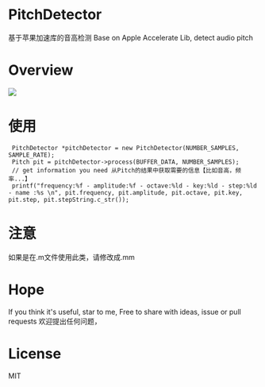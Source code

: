 # PitchDetector

基于苹果加速库的音高检测
Base on Apple Accelerate Lib, detect audio pitch

# Overview

![](https://github.com/WymanLyu/WYNullView/blob/master/Images/pitchTest.gif)

# 使用

```objc
 PitchDetector *pitchDetector = new PitchDetector(NUMBER_SAMPLES, SAMPLE_RATE);
 Pitch pit = pitchDetector->process(BUFFER_DATA, NUMBER_SAMPLES);
 // get information you need 从Pitch的结果中获取需要的信息【比如音高，频率...】
 printf("frequency:%f - amplitude:%f - octave:%ld - key:%ld - step:%ld - name :%s \n", pit.frequency, pit.amplitude, pit.octave, pit.key, pit.step, pit.stepString.c_str());
```

# 注意

如果是在.m文件使用此类，请修改成.mm

# Hope

If you think it's useful, star to me, Free to share with ideas, issue or pull requests
欢迎提出任何问题，

# License

MIT